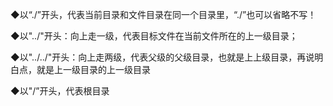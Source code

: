 ◆以“./”开头，代表当前目录和文件目录在同一个目录里，“./”也可以省略不写！

◆以"../"开头：向上走一级，代表目标文件在当前文件所在的上一级目录；

◆以"../../"开头：向上走两级，代表父级的父级目录，也就是上上级目录，再说明白点，就是上一级目录的上一级目录

◆以"/”开头，代表根目录



